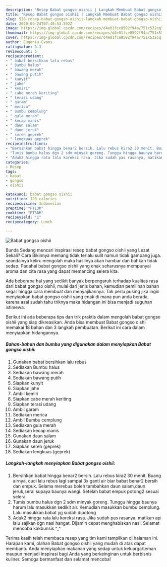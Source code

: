 ```yaml
---
description: "Resep Babat gongso oishii | Langkah Membuat Babat gongso oishii Yang Enak Banget"
title: "Resep Babat gongso oishii | Langkah Membuat Babat gongso oishii Yang Enak Banget"
slug: 538-resep-babat-gongso-oishii-langkah-membuat-babat-gongso-oishii-yang-enak-banget
date: 2020-09-24T07:40:53.592Z
image: https://img-global.cpcdn.com/recipes/d4e01fce8592f94a/751x532cq70/babat-gongso-oishii-foto-resep-utama.jpg
thumbnail: https://img-global.cpcdn.com/recipes/d4e01fce8592f94a/751x532cq70/babat-gongso-oishii-foto-resep-utama.jpg
cover: https://img-global.cpcdn.com/recipes/d4e01fce8592f94a/751x532cq70/babat-gongso-oishii-foto-resep-utama.jpg
author: Eugenia Evans
ratingvalue: 3.3
reviewcount: 5
recipeingredient:
- " babat bersihkan lalu rebus"
- " Bumbu halus"
- " bawang merah"
- " bawang putih"
- " kunyit"
- " jahe"
- " kemiri"
- " cabe merah keriting"
- " terasi udang"
- " garam"
- " merica"
- " Bumbu cemplung"
- " gula merah"
- " kecap manis"
- " daun salam"
- " daun jeruk"
- " sereh geprek"
- " lengkuas geprek"
recipeinstructions:
- "Bersihkan babat hingga benar2 bersih. Lalu rebus kira2 30 menit. Buang airnya, cuci lalu rebus lagi sampai 3x ganti air biar babat benar2 bersih dan empuk. Selama merebus boleh tambahkan daun salam,daun jeruk,serai supaya baunya wangi. Setelah babat empuk potong2 sesuai selera"
- "Tumis bumbu halus dgn 2 sdm minyak goreng. Tunggu hingga baunya harum lalu masukkan sedikit air. Kemudian masukkan bumbu cemplung. Lalu masukkan babat yg sudah dipotong"
- "Aduk2 hingga rata lalu koreksi rasa. Jika sudah pas rasanya, matikan api lalu sajikan dgn nasi hangat. Dijamin cepat menghabiskan nasi. Selamat mencoba kakbunsis ^_^"
categories:
- Resep
tags:
- babat
- gongso
- oishii

katakunci: babat gongso oishii 
nutrition: 128 calories
recipecuisine: Indonesian
preptime: "PT13M"
cooktime: "PT38M"
recipeyield: "1"
recipecategory: Lunch

---
```



![Babat gongso oishii](https://img-global.cpcdn.com/recipes/d4e01fce8592f94a/751x532cq70/babat-gongso-oishii-foto-resep-utama.jpg)

Bunda Sedang mencari inspirasi resep babat gongso oishii yang Lezat Sekali? Cara Bikinnya memang tidak terlalu sulit namun tidak gampang juga. seandainya keliru mengolah maka hasilnya akan hambar dan bahkan tidak sedap. Padahal babat gongso oishii yang enak seharusnya mempunyai aroma dan cita rasa yang dapat memancing selera kita.



Ada beberapa hal yang sedikit banyak berpengaruh terhadap kualitas rasa dari babat gongso oishii, mulai dari jenis bahan, kemudian pemilihan bahan segar hingga cara membuat dan menyajikannya. Tak perlu pusing jika ingin menyiapkan babat gongso oishii yang enak di mana pun anda berada, karena asal sudah tahu triknya maka hidangan ini bisa menjadi suguhan istimewa.


Berikut ini ada beberapa tips dan trik praktis dalam mengolah babat gongso oishii yang siap dikreasikan. Anda bisa membuat Babat gongso oishii memakai 18 bahan dan 3 langkah pembuatan. Berikut ini cara dalam menyiapkan hidangannya.

<!--inarticleads1-->

##### Bahan-bahan dan bumbu yang digunakan dalam menyiapkan Babat gongso oishii:

1. Gunakan  babat bersihkan lalu rebus
1. Sediakan  Bumbu halus
1. Sediakan  bawang merah
1. Sediakan  bawang putih
1. Siapkan  kunyit
1. Siapkan  jahe
1. Ambil  kemiri
1. Siapkan  cabe merah keriting
1. Siapkan  terasi udang
1. Ambil  garam
1. Sediakan  merica
1. Ambil  Bumbu cemplung
1. Sediakan  gula merah
1. Sediakan  kecap manis
1. Gunakan  daun salam
1. Gunakan  daun jeruk
1. Siapkan  sereh (geprek)
1. Sediakan  lengkuas (geprek)




<!--inarticleads2-->

##### Langkah-langkah menyiapkan Babat gongso oishii:

1. Bersihkan babat hingga benar2 bersih. Lalu rebus kira2 30 menit. Buang airnya, cuci lalu rebus lagi sampai 3x ganti air biar babat benar2 bersih dan empuk. Selama merebus boleh tambahkan daun salam,daun jeruk,serai supaya baunya wangi. Setelah babat empuk potong2 sesuai selera
1. Tumis bumbu halus dgn 2 sdm minyak goreng. Tunggu hingga baunya harum lalu masukkan sedikit air. Kemudian masukkan bumbu cemplung. Lalu masukkan babat yg sudah dipotong
1. Aduk2 hingga rata lalu koreksi rasa. Jika sudah pas rasanya, matikan api lalu sajikan dgn nasi hangat. Dijamin cepat menghabiskan nasi. Selamat mencoba kakbunsis ^_^




Terima kasih telah membaca resep yang tim kami tampilkan di halaman ini. Harapan kami, olahan Babat gongso oishii yang mudah di atas dapat membantu Anda menyiapkan makanan yang sedap untuk keluarga/teman maupun menjadi inspirasi bagi Anda yang berkeinginan untuk berbisnis kuliner. Semoga bermanfaat dan selamat mencoba!
